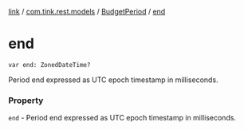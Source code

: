 [link](../../index.md) / [com.tink.rest.models](../index.md) / [BudgetPeriod](index.md) / [end](./end.md)

# end

`var end: ZonedDateTime?`

Period end expressed as UTC epoch timestamp in milliseconds.

### Property

`end` - Period end expressed as UTC epoch timestamp in milliseconds.